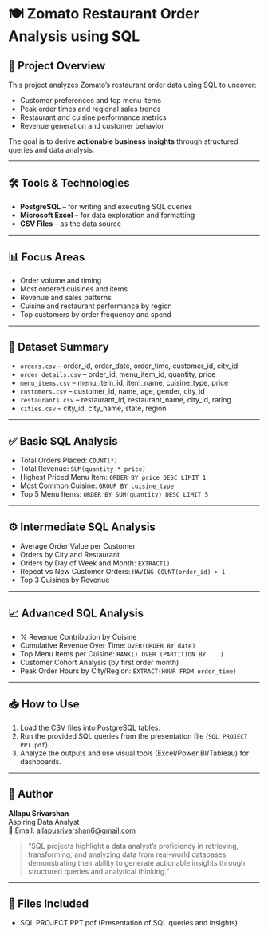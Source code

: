 # 🍽️ Zomato Restaurant Order Analysis using SQL

## 📌 Project Overview
This project analyzes Zomato’s restaurant order data using SQL to uncover:
- Customer preferences and top menu items
- Peak order times and regional sales trends
- Restaurant and cuisine performance metrics
- Revenue generation and customer behavior

The goal is to derive **actionable business insights** through structured queries and data analysis.

---

## 🛠️ Tools & Technologies
- **PostgreSQL** – for writing and executing SQL queries
- **Microsoft Excel** – for data exploration and formatting
- **CSV Files** – as the data source

---

## 📊 Focus Areas
- Order volume and timing
- Most ordered cuisines and items
- Revenue and sales patterns
- Cuisine and restaurant performance by region
- Top customers by order frequency and spend

---

## 🧾 Dataset Summary
- `orders.csv` – order_id, order_date, order_time, customer_id, city_id  
- `order_details.csv` – order_id, menu_item_id, quantity, price  
- `menu_items.csv` – menu_item_id, item_name, cuisine_type, price  
- `customers.csv` – customer_id, name, age, gender, city_id  
- `restaurants.csv` – restaurant_id, restaurant_name, city_id, rating  
- `cities.csv` – city_id, city_name, state, region  

---

## ✅ Basic SQL Analysis
- Total Orders Placed: `COUNT(*)`
- Total Revenue: `SUM(quantity * price)`
- Highest Priced Menu Item: `ORDER BY price DESC LIMIT 1`
- Most Common Cuisine: `GROUP BY cuisine_type`
- Top 5 Menu Items: `ORDER BY SUM(quantity) DESC LIMIT 5`

---

## ⚙️ Intermediate SQL Analysis
- Average Order Value per Customer
- Orders by City and Restaurant
- Orders by Day of Week and Month: `EXTRACT()`
- Repeat vs New Customer Orders: `HAVING COUNT(order_id) > 1`
- Top 3 Cuisines by Revenue

---

## 📈 Advanced SQL Analysis
- % Revenue Contribution by Cuisine
- Cumulative Revenue Over Time: `OVER(ORDER BY date)`
- Top Menu Items per Cuisine: `RANK() OVER (PARTITION BY ...)`
- Customer Cohort Analysis (by first order month)
- Peak Order Hours by City/Region: `EXTRACT(HOUR FROM order_time)`

---

## 📥 How to Use
1. Load the CSV files into PostgreSQL tables.
2. Run the provided SQL queries from the presentation file (`SQL PROJECT PPT.pdf`).
3. Analyze the outputs and use visual tools (Excel/Power BI/Tableau) for dashboards.

---

## 👤 Author
**Allapu Srivarshan**  
Aspiring Data Analyst  
📧 Email: allapusrivarshan6@gmail.com

> “SQL projects highlight a data analyst’s proficiency in retrieving, transforming, and analyzing data from real-world databases, demonstrating their ability to generate actionable insights through structured queries and analytical thinking.”

---

## 📎 Files Included
- SQL PROJECT PPT.pdf (Presentation of SQL queries and insights)

